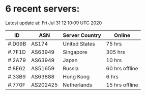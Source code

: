 # 6 recent servers:

Latest update at: Fri Jul 31 12:10:09 UTC 2020

| ID | ASN | Server Country | Online |
| -- | --- | -------------- | ------ |
| #.D09B | AS174 | United States | 75 hrs |
| #.7F1D | AS63949 | Singapore | 305 hrs |
| #.2A79 | AS63949 | Japan | 10 hrs |
| #.8E62 | AS51659 | Russia | 60 hrs offline |
| #.33B9 | AS63888 | Hong Kong | 6 hrs |
| #.770F | AS202425 | Netherlands | 15 hrs offline |

